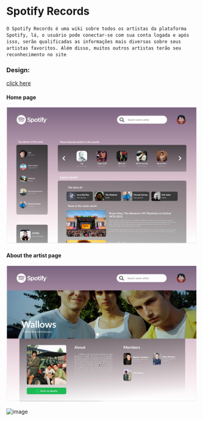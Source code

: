 # Spotify Records

``O Spotify Records é uma wiki sobre todos os artistas da plataforma Spotify, lá, o usuário pode conectar-se com sua conta logada e após isso, serão qualificadas as informações mais diversas sobre seus artistas favoritos. Além disso, muitos outros artistas terão seu reconhecimento no site``

### Design:

 <a href="https://www.figma.com/file/MObQo3CpTAPbX2fPYZ6BeI/Spotify-Records?node-id=0%3A1&t=9kqFiWsBJ8W3ne76-1">click here</a>
 
 #### Home page
 <img width="500" alt="import-ova1" src="./img/home.jpeg">
 
 #### About the artist page
 <img width="500" alt="import-ova1" src="./img/about.jpeg">
 
![image](https://user-images.githubusercontent.com/84058517/226115550-bb4d1f5b-7513-4dd5-ba9b-ef4421cfd424.png)
